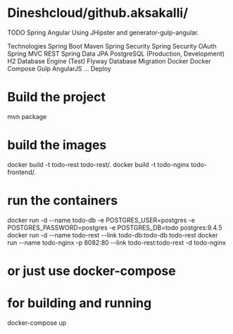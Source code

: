 # Dineshcloud/github.aksakalli/
TODO Spring Angular
Using JHipster and generator-gulp-angular.

Technologies
Spring Boot
Maven
Spring Security
Spring Security OAuth
Spring MVC REST
Spring Data JPA
PostgreSQL (Production, Development)
H2 Database Engine (Test)
Flyway Database Migration
Docker
Docker Compose
Gulp
AngularJS
...
Deploy
# Build the project
mvn package

# build the images
docker build -t todo-rest todo-rest/.
docker build -t todo-nginx todo-frontend/.

# run the containers
docker run -d --name todo-db -e POSTGRES_USER=postgres -e POSTGRES_PASSWORD=postgres -e POSTGRES_DB=todo postgres:9.4.5
docker run -d --name todo-rest --link todo-db:todo-db todo-rest
docker run --name todo-nginx -p 8082:80 --link todo-rest:todo-rest -d todo-nginx

# or just use docker-compose
# for building and running
docker-compose up
